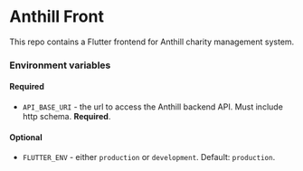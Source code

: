 # Anthill Front

This repo contains a Flutter frontend for Anthill charity management system.

### Environment variables

#### Required

- `API_BASE_URI` - the url to access the Anthill backend API. Must include http schema. **Required**.

#### Optional

- `FLUTTER_ENV` - either `production` or `development`. Default: `production`.

